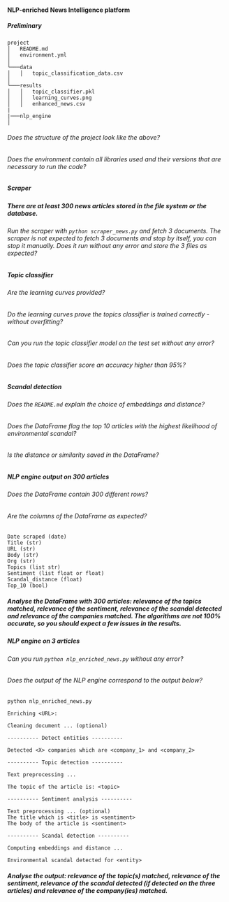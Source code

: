 #### NLP-enriched News Intelligence platform

##### Preliminary

```
project
│   README.md
│   environment.yml
│
└───data
│   │   topic_classification_data.csv
│
└───results
│   │   topic_classifier.pkl
│   │   learning_curves.png
│   │   enhanced_news.csv
|
|───nlp_engine
│

```

###### Does the structure of the project look like the above?

###### Does the environment contain all libraries used and their versions that are necessary to run the code?

##### Scraper

##### There are at least 300 news articles stored in the file system or the database.

###### Run the scraper with `python scraper_news.py` and fetch 3 documents. The scraper is not expected to fetch 3 documents and stop by itself, you can stop it manually. Does it run without any error and store the 3 files as expected?

##### Topic classifier

###### Are the learning curves provided?

###### Do the learning curves prove the topics classifier is trained correctly - without overfitting?

###### Can you run the topic classifier model on the test set without any error?

###### Does the topic classifier score an accuracy higher than 95%?

##### Scandal detection

###### Does the `README.md` explain the choice of embeddings and distance?

###### Does the DataFrame flag the top 10 articles with the highest likelihood of environmental scandal?

###### Is the distance or similarity saved in the DataFrame?

##### NLP engine output on 300 articles

###### Does the DataFrame contain 300 different rows?

###### Are the columns of the DataFrame as expected?

```
Date scraped (date)
Title (str)
URL (str)
Body (str)
Org (str)
Topics (list str)
Sentiment (list float or float)
Scandal_distance (float)
Top_10 (bool)

```

##### Analyse the DataFrame with 300 articles: relevance of the topics matched, relevance of the sentiment, relevance of the scandal detected and relevance of the companies matched. The algorithms are not 100% accurate, so you should expect a few issues in the results.

##### NLP engine on 3 articles

###### Can you run `python nlp_enriched_news.py` without any error?

###### Does the output of the NLP engine correspond to the output below?

```prompt
python nlp_enriched_news.py

Enriching <URL>:

Cleaning document ... (optional)

---------- Detect entities ----------

Detected <X> companies which are <company_1> and <company_2>

---------- Topic detection ----------

Text preprocessing ...

The topic of the article is: <topic>

---------- Sentiment analysis ----------

Text preprocessing ... (optional)
The title which is <title> is <sentiment>
The body of the article is <sentiment>

---------- Scandal detection ----------

Computing embeddings and distance ...

Environmental scandal detected for <entity>
```

##### Analyse the output: relevance of the topic(s) matched, relevance of the sentiment, relevance of the scandal detected (if detected on the three articles) and relevance of the company(ies) matched.
